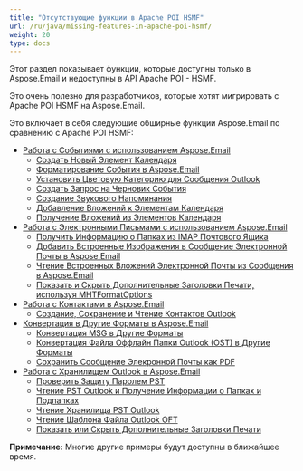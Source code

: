 ```yaml
---
title: "Отсутствующие функции в Apache POI HSMF"
url: /ru/java/missing-features-in-apache-poi-hsmf/
weight: 20
type: docs
---
```


Этот раздел показывает функции, которые доступны только в Aspose.Email и недоступны в API Apache POI - HSMF.

Это очень полезно для разработчиков, которые хотят мигрировать с Apache POI HSMF на Aspose.Email.

Это включает в себя следующие обширные функции Aspose.Email по сравнению с Apache POI HSMF:

- [Работа с Событиями с использованием Aspose.Email](/email/java/working-with-appointments-using-aspose-email/)
  - [Создать Новый Элемент Календаря](/email/java/create-new-calendar-item/)
  - [Форматирование События в Aspose.Email](/email/java/formatting-an-appointment-in-aspose-email/)
  - [Установить Цветовую Категорию для Сообщения Outlook](/email/java/set-color-category-for-outlook-message/)
  - [Создать Запрос на Черновик События](/email/java/create-draft-appointment-request/)
  - [Создание Звукового Напоминания](/email/java/creating-audio-reminder/)
  - [Добавление Вложений к Элементам Календаря](/email/java/adding-attachments-to-calendar-items/)
  - [Получение Вложений из Элементов Календаря](/email/java/retrieving-attachments-from-calendar-items/)
- [Работа с Электронными Письмами с использованием Aspose.Email](/email/java/working-with-emails-using-aspose-email/)
  - [Получить Информацию о Папках из IMAP Почтового Ящика](/email/java/get-folders-information-from-imap-mailbox/)
  - [Добавить Встроенные Изображения в Сообщение Электронной Почты в Aspose.Email](/email/java/add-embedded-images-to-email-message-in-aspose-email/)
  - [Чтение Встроенных Вложений Электронной Почты из Сообщения в Aspose.Email](/email/java/read-embedded-email-attachments-from-message-in-aspose-email/)
  - [Показать и Скрыть Дополнительные Заголовки Печати, используя MHTFormatOptions](/email/java/show-and-hide-extra-print-headers-using-mhtformatoptions/)
- [Работа с Контактами в Aspose.Email](/email/java/working-with-contacts-in-aspose-email/)
  - [Создание, Сохранение и Чтение Контактов Outlook](/email/java/create-save-and-read-outlook-contacts/)
- [Конвертация в Другие Форматы в Aspose.Email](/email/java/conversion-to-other-formats-in-aspose-email/)
  - [Конвертация MSG в Другие Форматы](/email/java/convert-msg-to-other-formats/)
  - [Конвертация Файла Оффлайн Папки Outlook (OST) в Другие Форматы](/email/java/convert-outlook-offline-folder-file-ost-to-other-formats/)
  - [Сохранить Сообщение Элекронной Почты как PDF](/email/java/save-email-message-as-pdf/)
- [Работа с Хранилищем Outlook в Aspose.Email](/email/java/working-with-outlook-storage-in-aspose-email/)
  - [Проверить Защиту Паролем PST](/email/java/check-pst-password-protection/)
  - [Чтение PST Outlook и Получение Информации о Папках и Подпапках](/email/java/read-outlook-pst-and-get-folders-and-subfolders-information/)
  - [Чтение Хранилища PST Outlook](/email/java/read-outlook-storage-pst/)
  - [Чтение Шаблона Файла Outlook OFT](/email/java/read-outlook-template-file-oft/)
  - [Показать или Скрыть Дополнительные Заголовки Печати](/email/java/show-or-hide-extra-print-headers/)

**Примечание:** Многие другие примеры будут доступны в ближайшее время.